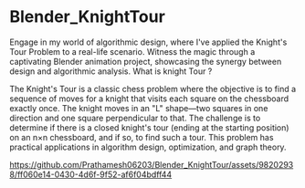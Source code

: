 # Blender_KnightTour
Engage in my world of algorithmic design, where I've applied the Knight's Tour Problem to a real-life scenario. Witness the magic through a captivating Blender animation project, showcasing the synergy between design and algorithmic analysis. 
What is knight Tour ?

The Knight's Tour is a classic chess problem where the objective is to find a sequence of moves for a knight that visits each square on the chessboard exactly once. The knight moves in an "L" shape—two squares in one direction and one square perpendicular to that. The challenge is to determine if there is a closed knight's tour (ending at the starting position) on an n×n chessboard, and if so, to find such a tour. This problem has practical applications in algorithm design, optimization, and graph theory.

https://github.com/Prathamesh06203/Blender_KnightTour/assets/98202938/ff060e14-0430-4d6f-9f52-af6f04bdff44
